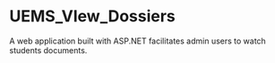 # UEMS_VIew_Dossiers
A web application built with ASP.NET facilitates admin users to watch students documents.
